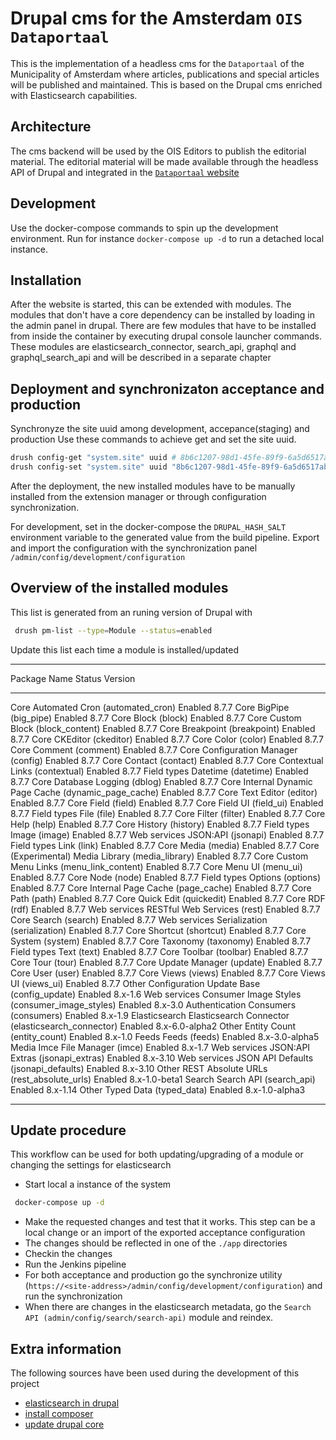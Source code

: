 # Drupal cms for the Amsterdam `OIS Dataportaal`

This is the implementation of a headless cms for the `Dataportaal` of the Municipality of Amsterdam where articles, publications and special articles will be published and maintained.
This is based on the Drupal cms enriched with Elasticsearch capabilities.

## Architecture

The cms backend will be used by the OIS Editors to publish the editorial material. The editorial material will be made available through the headless API of Drupal and integrated in the [`Dataportaal` website](https://data.amsterdam.nl)

## Development

Use the docker-compose commands to spin up the development environment.
Run for instance `docker-compose up -d` to run a detached local instance.

## Installation

After the website is started, this can be extended with modules. The modules that don't have a core dependency can be installed by loading in the admin panel in drupal.
There are few modules that have to be installed from inside the container by executing drupal console launcher commands.
These modules are elasticsearch_connector, search_api, graphql and graphql_search_api and will be described in a separate chapter

## Deployment and synchronizaton acceptance and production

Synchronyze the site uuid among development, accepance(staging) and production
Use these commands to achieve get and set the site uuid.

```bash
drush config-get "system.site" uuid # 8b6c1207-98d1-45fe-89f9-6a5d6517ab52
drush config-set "system.site" uuid "8b6c1207-98d1-45fe-89f9-6a5d6517ab54"
```

After the deployment, the new installed modules have to be manually installed from the extension manager or through configuration synchronization.

For development, set in the docker-compose the `DRUPAL_HASH_SALT` environment variable to the generated value from the build pipeline.
Export and import the configuration with the synchronization panel `/admin/config/development/configuration`

## Overview of the installed modules

This list is generated from an runing version of Drupal with

```bash
 drush pm-list --type=Module --status=enabled
```

Update this list each time a module is installed/updated

 --------------------- --------------------------------------------------- --------- ----------------
  Package               Name                                                Status    Version
 --------------------- --------------------------------------------------- --------- ----------------
  Core                  Automated Cron (automated_cron)                     Enabled   8.7.7
  Core                  BigPipe (big_pipe)                                  Enabled   8.7.7
  Core                  Block (block)                                       Enabled   8.7.7
  Core                  Custom Block (block_content)                        Enabled   8.7.7
  Core                  Breakpoint (breakpoint)                             Enabled   8.7.7
  Core                  CKEditor (ckeditor)                                 Enabled   8.7.7
  Core                  Color (color)                                       Enabled   8.7.7
  Core                  Comment (comment)                                   Enabled   8.7.7
  Core                  Configuration Manager (config)                      Enabled   8.7.7
  Core                  Contact (contact)                                   Enabled   8.7.7
  Core                  Contextual Links (contextual)                       Enabled   8.7.7
  Field types           Datetime (datetime)                                 Enabled   8.7.7
  Core                  Database Logging (dblog)                            Enabled   8.7.7
  Core                  Internal Dynamic Page Cache (dynamic_page_cache)    Enabled   8.7.7
  Core                  Text Editor (editor)                                Enabled   8.7.7
  Core                  Field (field)                                       Enabled   8.7.7
  Core                  Field UI (field_ui)                                 Enabled   8.7.7
  Field types           File (file)                                         Enabled   8.7.7
  Core                  Filter (filter)                                     Enabled   8.7.7
  Core                  Help (help)                                         Enabled   8.7.7
  Core                  History (history)                                   Enabled   8.7.7
  Field types           Image (image)                                       Enabled   8.7.7
  Web services          JSON:API (jsonapi)                                  Enabled   8.7.7
  Field types           Link (link)                                         Enabled   8.7.7
  Core                  Media (media)                                       Enabled   8.7.7
  Core (Experimental)   Media Library (media_library)                       Enabled   8.7.7
  Core                  Custom Menu Links (menu_link_content)               Enabled   8.7.7
  Core                  Menu UI (menu_ui)                                   Enabled   8.7.7
  Core                  Node (node)                                         Enabled   8.7.7
  Field types           Options (options)                                   Enabled   8.7.7
  Core                  Internal Page Cache (page_cache)                    Enabled   8.7.7
  Core                  Path (path)                                         Enabled   8.7.7
  Core                  Quick Edit (quickedit)                              Enabled   8.7.7
  Core                  RDF (rdf)                                           Enabled   8.7.7
  Web services          RESTful Web Services (rest)                         Enabled   8.7.7
  Core                  Search (search)                                     Enabled   8.7.7
  Web services          Serialization (serialization)                       Enabled   8.7.7
  Core                  Shortcut (shortcut)                                 Enabled   8.7.7
  Core                  System (system)                                     Enabled   8.7.7
  Core                  Taxonomy (taxonomy)                                 Enabled   8.7.7
  Field types           Text (text)                                         Enabled   8.7.7
  Core                  Toolbar (toolbar)                                   Enabled   8.7.7
  Core                  Tour (tour)                                         Enabled   8.7.7
  Core                  Update Manager (update)                             Enabled   8.7.7
  Core                  User (user)                                         Enabled   8.7.7
  Core                  Views (views)                                       Enabled   8.7.7
  Core                  Views UI (views_ui)                                 Enabled   8.7.7
  Other                 Configuration Update Base (config_update)           Enabled   8.x-1.6
  Web services          Consumer Image Styles (consumer_image_styles)       Enabled   8.x-3.0
  Authentication        Consumers (consumers)                               Enabled   8.x-1.9
  Elasticsearch         Elasticsearch Connector (elasticsearch_connector)   Enabled   8.x-6.0-alpha2
  Other                 Entity Count (entity_count)                         Enabled   8.x-1.0
  Feeds                 Feeds (feeds)                                       Enabled   8.x-3.0-alpha5
  Media                 Imce File Manager (imce)                            Enabled   8.x-1.7
  Web services          JSON:API Extras (jsonapi_extras)                    Enabled   8.x-3.10
  Web services          JSON API Defaults (jsonapi_defaults)                Enabled   8.x-3.10
  Other                 REST Absolute URLs (rest_absolute_urls)             Enabled   8.x-1.0-beta1
  Search                Search API (search_api)                             Enabled   8.x-1.14
  Other                 Typed Data (typed_data)                             Enabled   8.x-1.0-alpha3
 --------------------- --------------------------------------------------- --------- ----------------

## Update procedure

This workflow can be used for both updating/upgrading of a module or changing the settings for elasticsearch

- Start local a instance of the system

```bash
 docker-compose up -d
```

- Make the requested changes and test that it works. This step can be a local change or an import of the exported acceptance configuration
- The changes should be reflected in one of the `./app` directories
- Checkin the changes
- Run the Jenkins pipeline
- For both acceptance and production go the synchronize utility (`https://<site-address>/admin/config/development/configuration`) and run the synchronization
- When there are changes in the elasticsearch metadata, go the `Search API (admin/config/search/search-api)` module and reindex.

## Extra information

The following sources have been used during the development of this project

- [elasticsearch in drupal](https://opensenselabs.com/blog/tech/use-elastic-search-indexing-drupal)
- [install composer](https://stackoverflow.com/questions/51443557/how-to-install-php-composer-inside-a-docker-container/51446468)
- [update drupal core](https://www.drupal.org/docs/8/update/update-core-via-composer)


